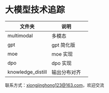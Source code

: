 # 大模型技术追踪


| 文件夹        | 说明 |  |
|------------|--|----|
| multimodal | 多模态| 
| gpt | gpt 简化版| 
| moe | moe 实现| 
| dpo | dpo 实现| 
| knowledge_distill |  输出分布对齐| 



联系方式：xiongjinghong123@163.com，欢迎交流




